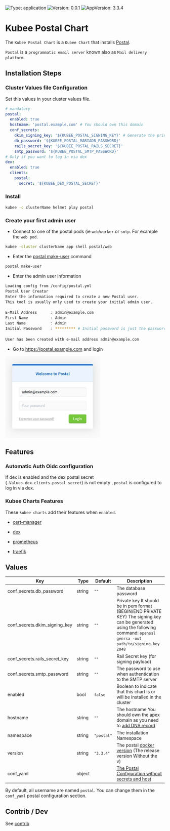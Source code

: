 
[//]: # (README.md generated by gotmpl. DO NOT EDIT.)

[//]: # (Template)

[//]: # (Start Page)

![Type: application](https://img.shields.io/badge/Type-application-informational?style=flat-square) ![Version: 0.0.1](https://img.shields.io/badge/Version-0.0.1-informational?style=flat-square) ![AppVersion: 3.3.4](https://img.shields.io/badge/AppVersion-3.3.4-informational?style=flat-square)

# Kubee Postal Chart

The `Kubee Postal Chart` is a `Kubee Chart` that installs [Postal](https://docs.postalserver.io/).

`Postal` is a `programmatic email server` known also as `Mail delivery platform`.

## Installation Steps

### Cluster Values file Configuration

Set this values in your cluster values file.
```yaml
# mandatory
postal:
  enabled: true
  hostname: 'postal.example.com' # You should own this domain
  conf_secrets:
    dkim_signing_key: '${KUBEE_POSTAL_SIGNING_KEY}' # Generate the private key via `openssl genrsa -out path/to/signing.key 2048`
    db_password: '${KUBEE_POSTAL_MARIADB_PASSWORD}'
    rails_secret_key: '${KUBEE_POSTAL_RAILS_SECRET}'
    smtp_password: '${KUBEE_POSTAL_SMTP_PASSWORD}'
# Only if you want to log in via dex
dex:
  enabled: true
  clients:
    postal:
      secret: '${KUBEE_DEX_POSTAL_SECRET}'
```

### Install

```bash
kubee -c clusterName helmet play postal
```

### Create your first admin user

* Connect to one of the postal pods (ie `web`/`worker` or `smtp`. For example the `web pod`.
```bash
kubee -cluster clusterName app shell postal/web
```
* Enter the [postal make-user](https://docs.postalserver.io/getting-started/installation#initializing-the-database) command
```bash
postal make-user
```
* Enter the admin user information
```bash
Loading config from /config/postal.yml
Postal User Creator
Enter the information required to create a new Postal user.
This tool is usually only used to create your initial admin user.

E-Mail Address      : admin@example.com
First Name          : Admin
Last Name           : Admin
Initial Password    : ********* # Initial password is just the password. It's not asked for a password change

User has been created with e-mail address admin@example.com
```
* Go to https://postal.example.com and login

<img src="contrib/postal-login.jpg"  alt="Postal Login" width="300"/>

## Features

### Automatic Auth Oidc configuration

If dex is enabled and the dex postal secret (`.Values.dex.clients.postal.secret`) is not empty ,
`postal` is configured to log in via dex.

### Kubee Charts Features

These `kubee charts` add their features when `enabled`.
* [cert-manager](../cert-manager/README.md)
 
* [dex](../dex/README.md)
 
* [prometheus](../prometheus/README.md)
 
* [traefik](../traefik/README.md)
 

## Values

| Key | Type | Default | Description |
|-----|------|---------|-------------|
| conf_secrets.db_password | string | `""` | The database password |
| conf_secrets.dkim_signing_key | string | `""` | Private key It should be in pem format (BEGIN/END PRIVATE KEY) The signing.key can be generated using the following command: `openssl genrsa -out path/to/signing.key 2048` |
| conf_secrets.rails_secret_key | string | `""` | Rail Secret key (for signing payload) |
| conf_secrets.smtp_password | string | `""` | The password to use when authentication to the SMTP server |
| enabled | bool | `false` | Boolean to indicate that this chart is or will be installed in the cluster |
| hostname | string | `""` | The hostname You should own the apex domain as you need to [add DNS record](https://docs.postalserver.io/getting-started/dns-configuration) |
| namespace | string | `"postal"` | The installation Namespace |
| version | string | `"3.3.4"` | The postal [docker version](https://github.com/postalserver/postal/pkgs/container/postal) (The release version Without the v) |
| conf_yaml | object | | [The Postal Configuration without secrets and host](https://github.com/postalserver/postal/blob/3.3.4/doc/config/yaml.yml) |

By default, all username are named `postal`. You can change them in the `conf_yaml` postal configuration section.

## Contrib / Dev

See [contrib](contrib/contrib.md)

